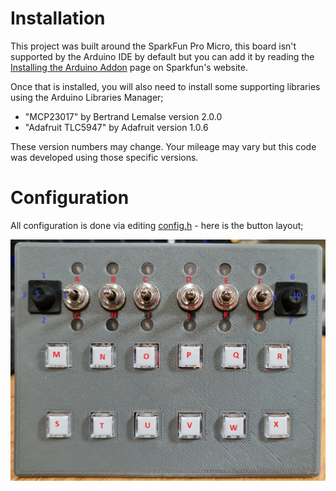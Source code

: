 # Installation
This project was built around the SparkFun Pro Micro, this board isn't supported by the Arduino IDE by default but you can add it by reading the [Installing the Arduino Addon](https://learn.sparkfun.com/tutorials/pro-micro--fio-v3-hookup-guide/installing-windows#windows_boardaddon) page on Sparkfun's website.

Once that is installed, you will also need to install some supporting libraries using the Arduino Libraries Manager;

 - "MCP23017" by Bertrand Lemalse version 2.0.0
 - "Adafruit TLC5947" by Adafruit version 1.0.6

These version numbers may change. Your mileage may vary but this code was developed using those specific versions.

# Configuration
All configuration is done via editing [config.h](https://github.com/jasongaunt/Sakey-Button-Box/blob/main/config.h) - here is the button layout;

![Button layout](/Button-Layout.png)
